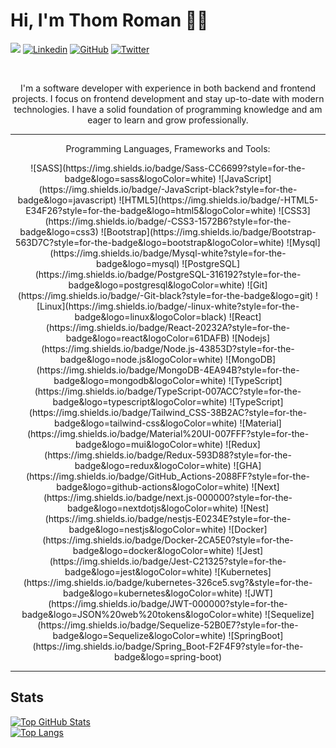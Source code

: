# Hi, I'm Thom Roman 👨‍💻

![](https://visitor-badge.glitch.me/badge?page_id=ThomRDev.ThomRDev)
[![Linkedin](https://img.shields.io/badge/-Linkedin-blue?style=flat-square&logo=Linkedin&logoColor=white&link=https://www.linkedin.com/in/thom-maurick/)](https://www.linkedin.com/in/thom-maurick/)
[![GitHub](https://img.shields.io/badge/-GitHub-181717?style=flat-square&logo=github&logoColor=white&link=https://github.com/ThomRDev)](https://github.com/ThomRDev)
[![Twitter](https://img.shields.io/badge/-Twitter-blue?style=flat-square&logo=Twitter&logoColor=white&link=https://twitter.com/_sr_tr)](https://twitter.com/_sr_tr)

<br />
<p align="center">I'm a software developer with experience in both backend and frontend projects. I focus on frontend development and stay up-to-date with modern technologies. I have a solid foundation of programming knowledge and am eager to learn and grow professionally.</p>



<hr />


<p align="center">Programming Languages, Frameworks and Tools:</p>

<p align="center">
![SASS](https://img.shields.io/badge/Sass-CC6699?style=for-the-badge&logo=sass&logoColor=white)
![JavaScript](https://img.shields.io/badge/-JavaScript-black?style=for-the-badge&logo=javascript)
![HTML5](https://img.shields.io/badge/-HTML5-E34F26?style=for-the-badge&logo=html5&logoColor=white)
![CSS3](https://img.shields.io/badge/-CSS3-1572B6?style=for-the-badge&logo=css3)
![Bootstrap](https://img.shields.io/badge/Bootstrap-563D7C?style=for-the-badge&logo=bootstrap&logoColor=white)
![Mysql](https://img.shields.io/badge/Mysql-white?style=for-the-badge&logo=mysql)
![PostgreSQL](https://img.shields.io/badge/PostgreSQL-316192?style=for-the-badge&logo=postgresql&logoColor=white)
![Git](https://img.shields.io/badge/-Git-black?style=for-the-badge&logo=git)
![Linux](https://img.shields.io/badge/-linux-white?style=for-the-badge&logo=linux&logoColor=black)
![React](https://img.shields.io/badge/React-20232A?style=for-the-badge&logo=react&logoColor=61DAFB)
![Nodejs](https://img.shields.io/badge/Node.js-43853D?style=for-the-badge&logo=node.js&logoColor=white)
![MongoDB](https://img.shields.io/badge/MongoDB-4EA94B?style=for-the-badge&logo=mongodb&logoColor=white)
![TypeScript](https://img.shields.io/badge/TypeScript-007ACC?style=for-the-badge&logo=typescript&logoColor=white)
![TypeScript](https://img.shields.io/badge/Tailwind_CSS-38B2AC?style=for-the-badge&logo=tailwind-css&logoColor=white)
![Material](https://img.shields.io/badge/Material%20UI-007FFF?style=for-the-badge&logo=mui&logoColor=white)
![Redux](https://img.shields.io/badge/Redux-593D88?style=for-the-badge&logo=redux&logoColor=white)
![GHA](https://img.shields.io/badge/GitHub_Actions-2088FF?style=for-the-badge&logo=github-actions&logoColor=white)
![Next](https://img.shields.io/badge/next.js-000000?style=for-the-badge&logo=nextdotjs&logoColor=white)
![Nest](https://img.shields.io/badge/nestjs-E0234E?style=for-the-badge&logo=nestjs&logoColor=white)
![Docker](https://img.shields.io/badge/Docker-2CA5E0?style=for-the-badge&logo=docker&logoColor=white)
![Jest](https://img.shields.io/badge/Jest-C21325?style=for-the-badge&logo=jest&logoColor=white)
![Kubernetes](https://img.shields.io/badge/kubernetes-326ce5.svg?&style=for-the-badge&logo=kubernetes&logoColor=white)
![JWT](https://img.shields.io/badge/JWT-000000?style=for-the-badge&logo=JSON%20web%20tokens&logoColor=white)
![Sequelize](https://img.shields.io/badge/Sequelize-52B0E7?style=for-the-badge&logo=Sequelize&logoColor=white)
![SpringBoot](https://img.shields.io/badge/Spring_Boot-F2F4F9?style=for-the-badge&logo=spring-boot)
<p>
  
<hr />

## Stats

[![Top GitHub Stats](https://github-readme-stats.vercel.app/api?username=ThomRDev&show_icons=true&title_color=fff&icon_color=79ff97&text_color=9f9f9f&bg_color=151515)](https://github.com/ThomRDev)<br>
[![Top Langs](https://github-readme-stats.vercel.app/api/top-langs/?username=ThomRDev&show_icons=true&title_color=fff&icon_color=79ff97&text_color=9f9f9f&bg_color=151515&layout=compact)](https://github.com/ThomRDev)
